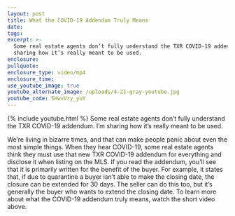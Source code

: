 ```yaml
---
layout: post
title: What the COVID-19 Addendum Truly Means
date:
tags:
excerpt: >-
  Some real estate agents don’t fully understand the TXR COVID-19 addendum. I’m
  sharing how it’s really meant to be used.
enclosure:
pullquote:
enclosure_type: video/mp4
enclosure_time:
use_youtube_image: true
youtube_alternate_image: /uploads/4-21-gray-youtube.jpg
youtube_code: SHwvVry_yuY
---
```


{% include youtube.html %} Some real estate agents don’t fully understand the TXR COVID-19 addendum. I’m sharing how it’s really meant to be used.

We’re living in bizarre times, and that can make people panic about even the most simple things. When they hear COVID-19, some real estate agents think they must use that new TXR COVID-19 addendum for everything and disclose it when listing on the MLS. If you read the addendum, you’ll see that it is primarily written for the benefit of the buyer. For example, it states that, if due to quarantine a buyer isn’t able to make the closing date, the closure can be extended for 30 days. The seller can do this too, but it’s generally the buyer who wants to extend the closing date. To learn more about what the COVID-19 addendum truly means, watch the short video above.